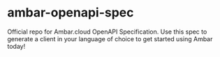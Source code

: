 # ambar-openapi-spec
Official repo for Ambar.cloud OpenAPI Specification. Use this spec to generate a client in your language of choice to get started using Ambar today!

